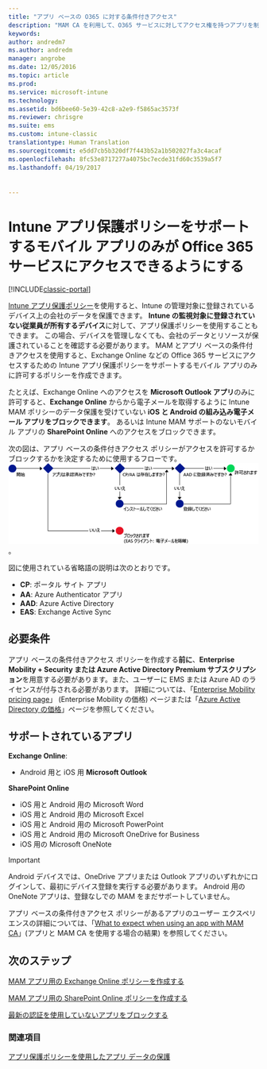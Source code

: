```yaml
---
title: "アプリ ベースの O365 に対する条件付きアクセス"
description: "MAM CA を利用して、O365 サービスに対してアクセス権を持つアプリを制御する方法の概念について説明します。"
keywords: 
author: andredm7
ms.author: andredm
manager: angrobe
ms.date: 12/05/2016
ms.topic: article
ms.prod: 
ms.service: microsoft-intune
ms.technology: 
ms.assetid: bd6bee60-5e39-42c8-a2e9-f5865ac3573f
ms.reviewer: chrisgre
ms.suite: ems
ms.custom: intune-classic
translationtype: Human Translation
ms.sourcegitcommit: e5dd7cb5b320df7f443b52a1b502027fa3c4acaf
ms.openlocfilehash: 8fc53e8717277a4075bc7ecde31fd60c3539a5f7
ms.lasthandoff: 04/19/2017


---
```


# <a name="allow-only-mobile-apps-that-support-intune-app-protection-policies-to-access-office-365-services"></a>Intune アプリ保護ポリシーをサポートするモバイル アプリのみが Office 365 サービスにアクセスできるようにする

[!INCLUDE[classic-portal](../includes/classic-portal.md)]

[Intune アプリ保護ポリシー](protect-apps-and-data-with-microsoft-intune.md)を使用すると、Intune の管理対象に登録されているデバイス上の会社のデータを保護できます。 **Intune の監視対象に登録されていない従業員が所有するデバイス**に対して、アプリ保護ポリシーを使用することもできます。  この場合、デバイスを管理しなくても、会社のデータとリソースが保護されていることを確認する必要があります。 MAM とアプリ ベースの条件付きアクセスを使用すると、Exchange Online などの Office 365 サービスにアクセスするための Intune アプリ保護ポリシーをサポートするモバイル アプリのみに許可するポリシーを作成できます。

たとえば、Exchange Online へのアクセスを **Microsoft Outlook アプリ**のみに許可すると、**Exchange Online** からから電子メールを取得するように Intune MAM ポリシーのデータ保護を受けていない **iOS と Android の組み込み電子メール アプリをブロックできます**。 あるいは Intune MAM サポートのないモバイル アプリの **SharePoint Online** へのアクセスをブロックできます。

次の図は、アプリ ベースの条件付きアクセス ポリシーがアクセスを許可するかブロックするかを決定するために使用するフローです。![アクセスを許可するかブロックするかを決定するための多様な条件を示す図](../media/mam-ca-decision-flow_simple.png)。

図に使用されている省略語の説明は次のとおりです。
* **CP**: ポータル サイト アプリ
* **AA**: Azure Authenticator アプリ
* **AAD**: Azure Active Directory
* **EAS**: Exchange Active Sync

## <a name="prerequisites"></a>必要条件
アプリ ベースの条件付きアクセス ポリシーを作成する**前に**、**Enterprise Mobility + Security または Azure Active Directory Premium サブスクリプション**を用意する必要があります。また、ユーザーに EMS または Azure AD のライセンスが付与される必要があります。 詳細については、「[Enterprise Mobility pricing page](https://www.microsoft.com/cloud-platform/enterprise-mobility-pricing)」 (Enterprise Mobility の価格) ページまたは「[Azure Active Directory の価格](https://azure.microsoft.com/pricing/details/active-directory/)」ページを参照してください。


## <a name="supported-apps"></a>サポートされているアプリ
**Exchange Online**:
* Android 用と iOS 用 **Microsoft Outlook**

**SharePoint Online**
* iOS 用と Android 用の Microsoft Word
* iOS 用と Android 用の Microsoft Excel
* iOS 用と Android 用の Microsoft PowerPoint
* iOS 用と Android 用の Microsoft OneDrive for Business
* iOS 用の Microsoft OneNote

>[!IMPORTANT]
>Android デバイスでは、OneDrive アプリまたは Outlook アプリのいずれかにログインして、最初にデバイス登録を実行する必要があります。 Android 用の OneNote アプリは、登録なしでの MAM をまだサポートしていません。

アプリ ベースの条件付きアクセス ポリシーがあるアプリのユーザー エクスペリエンスの詳細については、「[What to expect when using an app with MAM CA](use-apps-with-mam-ca.md)」(アプリと MAM CA を使用する場合の結果) を参照してください。


## <a name="next-steps"></a>次のステップ
[MAM アプリ用の Exchange Online ポリシーを作成する](mam-ca-for-exchange-online.md)

[MAM アプリ用の SharePoint Online ポリシーを作成する](mam-ca-for-sharepoint-online.md)

[最新の認証を使用していないアプリをブロックする](block-apps-with-no-modern-authentication.md)

### <a name="see-also"></a>関連項目

[アプリ保護ポリシーを使用したアプリ データの保護](protect-app-data-using-mobile-app-management-policies-with-microsoft-intune.md)

